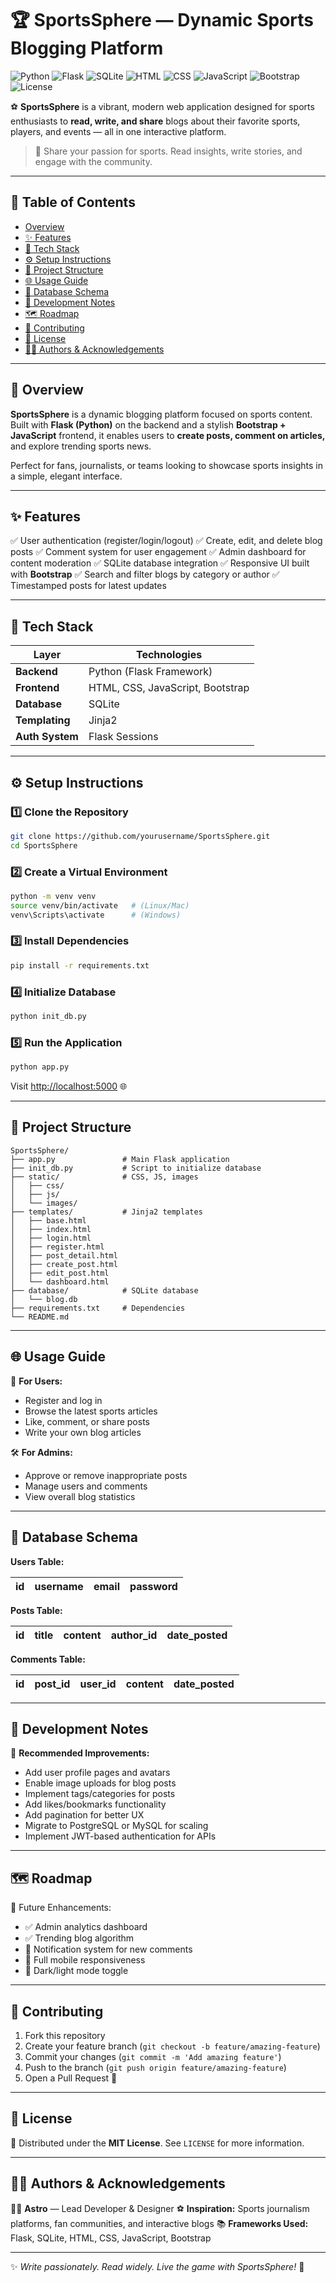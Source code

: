 # 🏆 SportsSphere — Dynamic Sports Blogging Platform

![Python](https://img.shields.io/badge/-Python-3776AB?style=flat-square\&logo=python\&logoColor=white)
![Flask](https://img.shields.io/badge/-Flask-000000?style=flat-square\&logo=flask\&logoColor=white)
![SQLite](https://img.shields.io/badge/-SQLite-003B57?style=flat-square\&logo=sqlite\&logoColor=white)
![HTML](https://img.shields.io/badge/-HTML5-E34F26?style=flat-square\&logo=html5\&logoColor=white)
![CSS](https://img.shields.io/badge/-CSS3-1572B6?style=flat-square\&logo=css3\&logoColor=white)
![JavaScript](https://img.shields.io/badge/-JavaScript-F7DF1E?style=flat-square\&logo=javascript\&logoColor=black)
![Bootstrap](https://img.shields.io/badge/-Bootstrap-7952B3?style=flat-square\&logo=bootstrap\&logoColor=white)
![License](https://img.shields.io/badge/License-MIT-green?style=flat-square)

⚽ **SportsSphere** is a vibrant, modern web application designed for sports enthusiasts to **read, write, and share** blogs about their favorite sports, players, and events — all in one interactive platform.

> 💬 Share your passion for sports. Read insights, write stories, and engage with the community.

---

## 🚀 Table of Contents

* [Overview](#-overview)
* [✨ Features](#-features)
* [🧠 Tech Stack](#-tech-stack)
* [⚙️ Setup Instructions](#️-setup-instructions)
* [📂 Project Structure](#-project-structure)
* [🌐 Usage Guide](#-usage-guide)
* [💾 Database Schema](#-database-schema)
* [🧩 Development Notes](#-development-notes)
* [🗺️ Roadmap](#️-roadmap)
* [🤝 Contributing](#-contributing)
* [📜 License](#-license)
* [👨‍💻 Authors & Acknowledgements](#-authors--acknowledgements)

---

## 🧩 Overview

**SportsSphere** is a dynamic blogging platform focused on sports content. Built with **Flask (Python)** on the backend and a stylish **Bootstrap + JavaScript** frontend, it enables users to **create posts, comment on articles,** and explore trending sports news.

Perfect for fans, journalists, or teams looking to showcase sports insights in a simple, elegant interface.

---

## ✨ Features

✅ User authentication (register/login/logout)
✅ Create, edit, and delete blog posts
✅ Comment system for user engagement
✅ Admin dashboard for content moderation
✅ SQLite database integration
✅ Responsive UI built with **Bootstrap**
✅ Search and filter blogs by category or author
✅ Timestamped posts for latest updates

---

## 🧠 Tech Stack

| Layer           | Technologies                     |
| --------------- | -------------------------------- |
| **Backend**     | Python (Flask Framework)         |
| **Frontend**    | HTML, CSS, JavaScript, Bootstrap |
| **Database**    | SQLite                           |
| **Templating**  | Jinja2                           |
| **Auth System** | Flask Sessions                   |

---

## ⚙️ Setup Instructions

### 1️⃣ Clone the Repository

```bash
git clone https://github.com/yourusername/SportsSphere.git
cd SportsSphere
```

### 2️⃣ Create a Virtual Environment

```bash
python -m venv venv
source venv/bin/activate   # (Linux/Mac)
venv\Scripts\activate      # (Windows)
```

### 3️⃣ Install Dependencies

```bash
pip install -r requirements.txt
```

### 4️⃣ Initialize Database

```bash
python init_db.py
```

### 5️⃣ Run the Application

```bash
python app.py
```

Visit [http://localhost:5000](http://localhost:5000) 🌐

---

## 📂 Project Structure

```
SportsSphere/
├── app.py               # Main Flask application
├── init_db.py           # Script to initialize database
├── static/              # CSS, JS, images
│   ├── css/
│   ├── js/
│   └── images/
├── templates/           # Jinja2 templates
│   ├── base.html
│   ├── index.html
│   ├── login.html
│   ├── register.html
│   ├── post_detail.html
│   ├── create_post.html
│   ├── edit_post.html
│   └── dashboard.html
├── database/            # SQLite database
│   └── blog.db
├── requirements.txt     # Dependencies
└── README.md
```

---

## 🌐 Usage Guide

👤 **For Users:**

* Register and log in
* Browse the latest sports articles
* Like, comment, or share posts
* Write your own blog articles

🛠️ **For Admins:**

* Approve or remove inappropriate posts
* Manage users and comments
* View overall blog statistics

---

## 💾 Database Schema

**Users Table:**

| id | username | email | password |
| -- | -------- | ----- | -------- |

**Posts Table:**

| id | title | content | author_id | date_posted |
| -- | ----- | ------- | --------- | ----------- |

**Comments Table:**

| id | post_id | user_id | content | date_posted |
| -- | ------- | ------- | ------- | ----------- |

---

## 🧩 Development Notes

🧱 **Recommended Improvements:**

* Add user profile pages and avatars
* Enable image uploads for blog posts
* Implement tags/categories for posts
* Add likes/bookmarks functionality
* Add pagination for better UX
* Migrate to PostgreSQL or MySQL for scaling
* Implement JWT-based authentication for APIs

---

## 🗺️ Roadmap

🚧 Future Enhancements:

* ✅ Admin analytics dashboard
* ✅ Trending blog algorithm
* 🧩 Notification system for new comments
* 📱 Full mobile responsiveness
* 🎨 Dark/light mode toggle

---

## 🤝 Contributing

1. Fork this repository
2. Create your feature branch (`git checkout -b feature/amazing-feature`)
3. Commit your changes (`git commit -m 'Add amazing feature'`)
4. Push to the branch (`git push origin feature/amazing-feature`)
5. Open a Pull Request 🎉

---

## 📜 License

🪪 Distributed under the **MIT License**. See `LICENSE` for more information.

---

## 👨‍💻 Authors & Acknowledgements

👨‍💻 **Astro** — Lead Developer & Designer
⚽ **Inspiration:** Sports journalism platforms, fan communities, and interactive blogs
📚 **Frameworks Used:** Flask, SQLite, HTML, CSS, JavaScript, Bootstrap

---

✨ *Write passionately. Read widely. Live the game with SportsSphere!* 🏅
